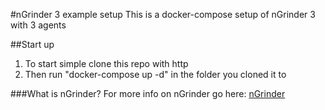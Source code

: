 #nGrinder 3 example setup
This is a docker-compose setup of nGrinder 3 with 3 agents

##Start up
1. To start simple clone this repo with http
2. Then run "docker-compose up -d" in the folder you cloned it to

###What is nGrinder?
For more info on nGrinder go here: [nGrinder](https://naver.github.io/ngrinder/)
